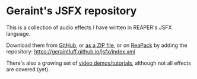 # Geraint's JSFX repository

This is a collection of audio effects I have written in REAPER's JSFX language.

Download them from [GitHub](https://github.com/geraintluff/jsfx), or [as a ZIP file](http://star-catapult.net/public/share/Geraint's%20JSFX/), or on [ReaPack](https://reapack.com/) by adding the repository: https://geraintluff.github.io/jsfx/index.xml

There's also a growing set of [video demos/tutorials](https://www.youtube.com/playlist?list=PLflIiXZOocKqgKexrkTxxtl6igGUWnpXK), although not all effects are covered (yet).
